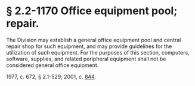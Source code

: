 # § 2.2-1170 Office equipment pool; repair.

<p>The Division may establish a general office equipment pool and central repair shop for such equipment, and may provide guidelines for the utilization of such equipment. For the purposes of this section, computers, software, supplies, and related peripheral equipment shall not be considered general office equipment.</p><p>1977, c. 672, § 2.1-529; 2001, c. <a href='http://lis.virginia.gov/cgi-bin/legp604.exe?011+ful+CHAP0844'>844</a>.</p>